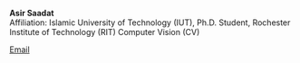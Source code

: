**Asir Saadat**  
Affiliation: Islamic University of Technology (IUT), Ph.D. Student, Rochester Institute of Technology (RIT)
Computer Vision (CV)

[Email](mailto:asirsaadat@iut-dhaka.edu)

